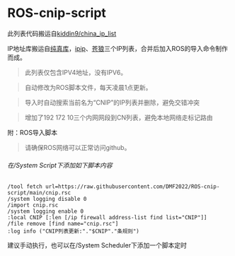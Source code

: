 # ROS-cnip-script

此列表代码搬运自[kiddin9/china_ip_list](https://github.com/kiddin9/china_ip_list)

IP地址库搬运自[纯真库](https://raw.githubusercontent.com/metowolf/iplist/master/data/special/china.txt)，[ipip](https://raw.githubusercontent.com/17mon/china_ip_list/master/china_ip_list.txt)、[苍狼](https://ispip.clang.cn/all_cn.txt)三个IP列表，合并后加入ROS的导入命令制作而成。


>此列表仅包含IPV4地址，没有IPV6。

>自动修改为ROS脚本文件，每天凌晨1点更新。

>导入时自动搜索当前名为“CNIP”的IP列表并删除，避免交错冲突

>增加了192 172 10三个内网网段到CN列表，避免本地网络走标记路由

附：ROS导入脚本

>请确保ROS网络可以正常访问github。

###### 在/System Script下添加如下脚本内容
```
/tool fetch url=https://raw.githubusercontent.com/DMF2022/ROS-cnip-script/main/cnip.rsc
/system logging disable 0
/import cnip.rsc
/system logging enable 0
:local CNIP [:len [/ip firewall address-list find list="CNIP"]]
/file remove [find name="cnip.rsc"]
:log info ("CNIP列表更新:"."$CNIP"."条规则")
```
建议手动执行，也可以在/System Scheduler下添加一个脚本定时
